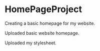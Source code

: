 # HomePageProject

Creating a basic homepage for my website.

Uploaded basic website homepage.

Uploaded my stylesheet.
